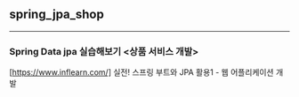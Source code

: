 ## spring_jpa_shop

<hr>

### Spring Data jpa 실습해보기 <상품 서비스 개발>
[https://www.inflearn.com/] 실전! 스프링 부트와 JPA 활용1 - 웹 어플리케이션 개발
